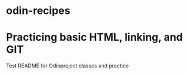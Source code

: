 
# odin-recipes

# Practicing basic HTML, linking, and GIT

Test README for Odinproject classes and practice
